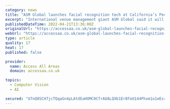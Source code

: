 ```yaml
---
category: news
title: "ASM Global launches facial recognition tech at California’s Pechanga Arena"
excerpt: "International venue management giant ASM Global said it will roll out facial verification technology at Pechanga Arena (cap. 16,100) in San Diego, California. Powered by software company PopID, part of Cali Group,"
publishedDateTime: 2022-04-21T13:36:00Z
originalUrl: "https://accessaa.co.uk/asm-global-launches-facial-recognition-tech-at-californias-pechanga-arena/"
webUrl: "https://accessaa.co.uk/asm-global-launches-facial-recognition-tech-at-californias-pechanga-arena/"
type: article
quality: 17
heat: 17
published: false

provider:
  name: Access All Areas
  domain: accessaa.co.uk

topics:
  - Computer Vision
  - AI

secured: "U7nQ0SCH7jcTQqaGn4pLAtdEaHOMC0CfrAUALQXb1ErBfeU144Phxm1o1eEsrDmB63Frby8tlNcxzQWiub9FCQI69Sq8QzphAigbBHqYss8PDAkuY+sqX4UaheNfjjVD4u+AJDgS4Lx/oRkWlh6dUazTX4VUHrcOFAtf7QM4shD6HGIrcQz/JtIq1M80AQsVOhUP7ELD7INwZoBRT5HHCf+jCIUrbkxEiTBXWU+mlCwtGy5XgzFFyz5li8lfgPMJRUSJsEK1an6TtaFcJJk6CjMo4gKZCW1/eUdJWlH3Qix+b9MM5S2aUrgTpcAzGaZXnWT14rZImEeXlIB7Zk9/O+Y0A6ZAEByo3s213dDe+Tg=;mrvilwLSs6fk/puSBdzQuQ=="
---
```


